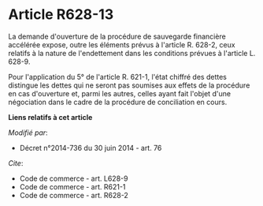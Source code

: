 # Article R628-13

La demande d'ouverture de la procédure de sauvegarde financière accélérée expose, outre les éléments prévus à l'article R.
628-2, ceux relatifs à la nature de l'endettement dans les conditions prévues à l'article L. 628-9. 

Pour l'application du 5° de l'article R. 621-1, l'état chiffré des dettes distingue les dettes qui ne seront pas soumises aux
effets de la procédure en cas d'ouverture et, parmi les autres, celles ayant fait l'objet d'une négociation dans le cadre de
la procédure de conciliation en cours.

**Liens relatifs à cet article**

_Modifié par_:

  - Décret n°2014-736 du 30 juin 2014 - art. 76

_Cite_:

  - Code de commerce - art. L628-9
  - Code de commerce - art. R621-1
  - Code de commerce - art. R628-2
